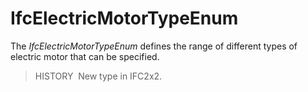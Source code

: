 # IfcElectricMotorTypeEnum

The _IfcElectricMotorTypeEnum_ defines the range of different types of electric motor that can be specified.

> HISTORY&nbsp; New type in IFC2x2.
